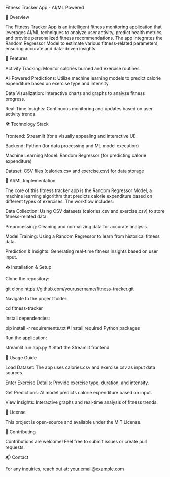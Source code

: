 Fitness Tracker App - AI/ML Powered

📌 Overview

The Fitness Tracker App is an intelligent fitness monitoring application that leverages AI/ML techniques to analyze user activity, predict health metrics, and provide personalized fitness recommendations. The app integrates the Random Regressor Model to estimate various fitness-related parameters, ensuring accurate and data-driven insights.

🚀 Features

Activity Tracking: Monitor calories burned and exercise routines.

AI-Powered Predictions: Utilize machine learning models to predict calorie expenditure based on exercise type and intensity.

Data Visualization: Interactive charts and graphs to analyze fitness progress.

Real-Time Insights: Continuous monitoring and updates based on user activity trends.

🛠️ Technology Stack

Frontend: Streamlit (for a visually appealing and interactive UI)

Backend: Python (for data processing and ML model execution)

Machine Learning Model: Random Regressor (for predicting calorie expenditure)

Dataset: CSV files (calories.csv and exercise.csv) for data storage

🔬 AI/ML Implementation

The core of this fitness tracker app is the Random Regressor Model, a machine learning algorithm that predicts calorie expenditure based on different types of exercises. The workflow includes:

Data Collection: Using CSV datasets (calories.csv and exercise.csv) to store fitness-related data.

Preprocessing: Cleaning and normalizing data for accurate analysis.

Model Training: Using a Random Regressor to learn from historical fitness data.

Prediction & Insights: Generating real-time fitness insights based on user input.

📥 Installation & Setup

Clone the repository:

git clone https://github.com/yourusername/fitness-tracker.git

Navigate to the project folder:

cd fitness-tracker

Install dependencies:

pip install -r requirements.txt  # Install required Python packages

Run the application:

streamlit run app.py  # Start the Streamlit frontend

📌 Usage Guide

Load Dataset: The app uses calories.csv and exercise.csv as input data sources.

Enter Exercise Details: Provide exercise type, duration, and intensity.

Get Predictions: AI model predicts calorie expenditure based on input.

View Insights: Interactive graphs and real-time analysis of fitness trends.

📜 License

This project is open-source and available under the MIT License.

🤝 Contributing

Contributions are welcome! Feel free to submit issues or create pull requests.

📬 Contact

For any inquiries, reach out at: your.email@example.com

